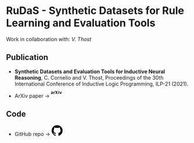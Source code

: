 # RuDaS - Synthetic Datasets for Rule Learning and Evaluation Tools
Work in collaboration with: _V. Thost_

## Publication 
* **Synthetic Datasets and Evaluation Tools for Inductive Neural Reasoning**, C. Cornelio and V. Thost, Proceedings of the 30th International Conference of Inductive Logic Programming, ILP-21 (2021).
* ArXiv paper &rarr;  [<img height="30" width="30" src="figures/arxiv.svg" />](https://arxiv.org/abs/1909.07095)

## Code 
* GitHub repo &rarr;  [<img height="30" width="30" src="figures/github.svg" />](https://github.com/IBM/RuDaS)
